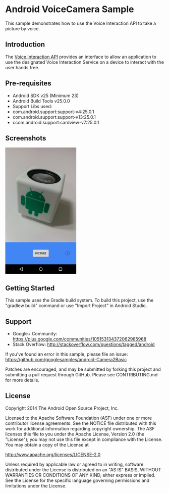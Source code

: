 Android VoiceCamera Sample
===================================

This sample demonstrates how to use the Voice Interaction API to take
a picture by voice.

Introduction
------------

The [Voice Interaction API][1] provides an interface to allow an application
to use the designated Voice Interaction Service on a device to interact with
the user hands free.

[1]: https://developer.android.com/reference/android/app/VoiceInteractor.html
Pre-requisites
--------------

- Android SDK v25 (Minimum 23)
- Android Build Tools v25.0.0
- Support Libs used:
- com.android.support:support-v4:25.0.1
- com.android.support:support-v13:25.0.1
- ccom.android.support:cardview-v7:25.0.1

Screenshots
-------------

<img src="screenshots/main.png" height="400" alt="Screenshot"/> 

Getting Started
---------------

This sample uses the Gradle build system. To build this project, use the
"gradlew build" command or use "Import Project" in Android Studio.

Support
-------

- Google+ Community: https://plus.google.com/communities/105153134372062985968
- Stack Overflow: http://stackoverflow.com/questions/tagged/android

If you've found an error in this sample, please file an issue:
https://github.com/googlesamples/android-Camera2Basic

Patches are encouraged, and may be submitted by forking this project and
submitting a pull request through GitHub. Please see CONTRIBUTING.md for more details.

License
-------

Copyright 2014 The Android Open Source Project, Inc.

Licensed to the Apache Software Foundation (ASF) under one or more contributor
license agreements.  See the NOTICE file distributed with this work for
additional information regarding copyright ownership.  The ASF licenses this
file to you under the Apache License, Version 2.0 (the "License"); you may not
use this file except in compliance with the License.  You may obtain a copy of
the License at

http://www.apache.org/licenses/LICENSE-2.0

Unless required by applicable law or agreed to in writing, software
distributed under the License is distributed on an "AS IS" BASIS, WITHOUT
WARRANTIES OR CONDITIONS OF ANY KIND, either express or implied.  See the
License for the specific language governing permissions and limitations under
the License.
